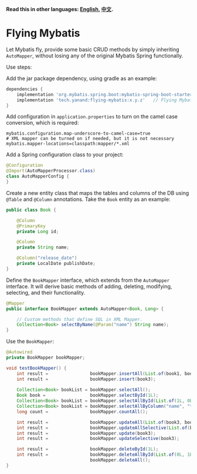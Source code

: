 **Read this in other languages: [English](README.md), [中文](README_zh.md).**

# Flying Mybatis

Let Mybatis fly, provide some basic CRUD methods by simply inheriting `AutoMapper`, without losing any of the original
Mybatis Spring functionally.

Use steps:

Add the jar package dependency, using gradle as an example:

```groovy
dependencies {
    implementation 'org.mybatis.spring.boot:mybatis-spring-boot-starter:x.y.z'
    implementation 'tech.yanand:flying-mybatis:x.y.z'   // Flying Mybatis jar
}
```

Add configuration in `application.properties` to turn on the camel case conversion, which is required:

```properties
mybatis.configuration.map-underscore-to-camel-case=true
# XML mapper can be turned on if needed, but it is not necessary
mybatis.mapper-locations=classpath:mapper/*.xml
```

Add a Spring configuration class to your project:

```java
@Configuration
@Import(AutoMapperProcessor.class)
class AutoMapperConfig {
}
```

Create a new entity class that maps the tables and columns of the DB using `@Table` and `@Column` annotations.
Take the `Book` entity as an example:

```java
public class Book {

    @Column
    @PrimaryKey
    private Long id;

    @Column
    private String name;

    @Column("release_date")
    private LocalDate publishDate;
}
```

Define the `BookMapper` interface, which extends from the `AutoMapper` interface.
It will derive basic methods of adding, deleting, modifying, selecting, and their functionality.

```java
@Mapper
public interface BookMapper extends AutoMapper<Book, Long> {

    // Custom methods that define SQL in XML Mapper.
    Collection<Book> selectByName(@Param("name") String name);
}
```

Use the `BookMapper`:

```java
@Autowired
private BookMapper bookMapper;

void testBookMapper() {
    int result =                bookMapper.insertAll(List.of(book1, book2));
    int result =                bookMapper.insert(book3);
    
    Collection<Book> bookList = bookMapper.selectAll();
    Book book =                 bookMapper.selectById(1L);
    Collection<Book> bookList = bookMapper.selectAllById(List.of(1L, 0L));
    Collection<Book> bookList = bookMapper.selectAllByColumn("name", "test_book_2");
    long count =                bookMapper.countAll();

    int result =                bookMapper.updateAll(List.of(book3, book4));
    int result =                bookMapper.updateAllSelective(List.of(book3, book4));
    int result =                bookMapper.update(book3);
    int result =                bookMapper.updateSelective(book3);

    int result =                bookMapper.deleteById(1L);
    int result =                bookMapper.deleteAllById(List.of(0L, 1L));
                                bookMapper.deleteAll();
}
```